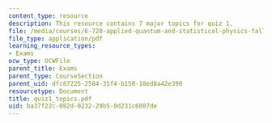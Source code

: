 ```yaml
---
content_type: resource
description: This resource contains 7 major topics for quiz 1.
file: /media/courses/6-728-applied-quantum-and-statistical-physics-fall-2006/ba37f22c082d023229b50d231c6087de_quiz1_topics.pdf
file_type: application/pdf
learning_resource_types:
- Exams
ocw_type: OCWFile
parent_title: Exams
parent_type: CourseSection
parent_uid: dfc87225-2584-35f4-b150-18ed8a42e390
resourcetype: Document
title: quiz1_topics.pdf
uid: ba37f22c-082d-0232-29b5-0d231c6087de
---
```

